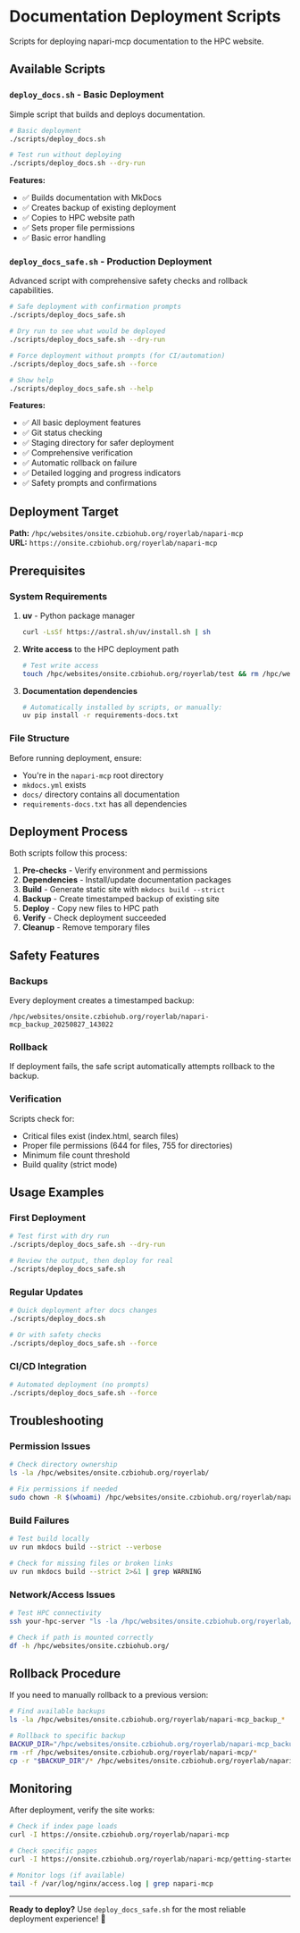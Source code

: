 # Documentation Deployment Scripts

Scripts for deploying napari-mcp documentation to the HPC website.

## Available Scripts

### `deploy_docs.sh` - Basic Deployment

Simple script that builds and deploys documentation.

```bash
# Basic deployment
./scripts/deploy_docs.sh

# Test run without deploying
./scripts/deploy_docs.sh --dry-run
```

**Features:**
- ✅ Builds documentation with MkDocs
- ✅ Creates backup of existing deployment
- ✅ Copies to HPC website path
- ✅ Sets proper file permissions
- ✅ Basic error handling

### `deploy_docs_safe.sh` - Production Deployment

Advanced script with comprehensive safety checks and rollback capabilities.

```bash
# Safe deployment with confirmation prompts
./scripts/deploy_docs_safe.sh

# Dry run to see what would be deployed
./scripts/deploy_docs_safe.sh --dry-run

# Force deployment without prompts (for CI/automation)
./scripts/deploy_docs_safe.sh --force

# Show help
./scripts/deploy_docs_safe.sh --help
```

**Features:**
- ✅ All basic deployment features
- ✅ Git status checking
- ✅ Staging directory for safer deployment
- ✅ Comprehensive verification
- ✅ Automatic rollback on failure
- ✅ Detailed logging and progress indicators
- ✅ Safety prompts and confirmations

## Deployment Target

**Path:** `/hpc/websites/onsite.czbiohub.org/royerlab/napari-mcp`  
**URL:** `https://onsite.czbiohub.org/royerlab/napari-mcp`

## Prerequisites

### System Requirements

1. **uv** - Python package manager
   ```bash
   curl -LsSf https://astral.sh/uv/install.sh | sh
   ```

2. **Write access** to the HPC deployment path
   ```bash
   # Test write access
   touch /hpc/websites/onsite.czbiohub.org/royerlab/test && rm /hpc/websites/onsite.czbiohub.org/royerlab/test
   ```

3. **Documentation dependencies**
   ```bash
   # Automatically installed by scripts, or manually:
   uv pip install -r requirements-docs.txt
   ```

### File Structure

Before running deployment, ensure:
- You're in the `napari-mcp` root directory
- `mkdocs.yml` exists
- `docs/` directory contains all documentation
- `requirements-docs.txt` has all dependencies

## Deployment Process

Both scripts follow this process:

1. **Pre-checks** - Verify environment and permissions
2. **Dependencies** - Install/update documentation packages
3. **Build** - Generate static site with `mkdocs build --strict`
4. **Backup** - Create timestamped backup of existing site
5. **Deploy** - Copy new files to HPC path
6. **Verify** - Check deployment succeeded
7. **Cleanup** - Remove temporary files

## Safety Features

### Backups

Every deployment creates a timestamped backup:
```
/hpc/websites/onsite.czbiohub.org/royerlab/napari-mcp_backup_20250827_143022
```

### Rollback

If deployment fails, the safe script automatically attempts rollback to the backup.

### Verification

Scripts check for:
- Critical files exist (index.html, search files)
- Proper file permissions (644 for files, 755 for directories)
- Minimum file count threshold
- Build quality (strict mode)

## Usage Examples

### First Deployment

```bash
# Test first with dry run
./scripts/deploy_docs_safe.sh --dry-run

# Review the output, then deploy for real
./scripts/deploy_docs_safe.sh
```

### Regular Updates

```bash
# Quick deployment after docs changes
./scripts/deploy_docs.sh

# Or with safety checks
./scripts/deploy_docs_safe.sh --force
```

### CI/CD Integration

```bash
# Automated deployment (no prompts)
./scripts/deploy_docs_safe.sh --force
```

## Troubleshooting

### Permission Issues

```bash
# Check directory ownership
ls -la /hpc/websites/onsite.czbiohub.org/royerlab/

# Fix permissions if needed
sudo chown -R $(whoami) /hpc/websites/onsite.czbiohub.org/royerlab/napari-mcp
```

### Build Failures

```bash
# Test build locally
uv run mkdocs build --strict --verbose

# Check for missing files or broken links
uv run mkdocs build --strict 2>&1 | grep WARNING
```

### Network/Access Issues

```bash
# Test HPC connectivity
ssh your-hpc-server "ls -la /hpc/websites/onsite.czbiohub.org/royerlab/"

# Check if path is mounted correctly
df -h /hpc/websites/onsite.czbiohub.org/
```

## Rollback Procedure

If you need to manually rollback to a previous version:

```bash
# Find available backups
ls -la /hpc/websites/onsite.czbiohub.org/royerlab/napari-mcp_backup_*

# Rollback to specific backup
BACKUP_DIR="/hpc/websites/onsite.czbiohub.org/royerlab/napari-mcp_backup_20250827_143022"
rm -rf /hpc/websites/onsite.czbiohub.org/royerlab/napari-mcp/*
cp -r "$BACKUP_DIR"/* /hpc/websites/onsite.czbiohub.org/royerlab/napari-mcp/
```

## Monitoring

After deployment, verify the site works:

```bash
# Check if index page loads
curl -I https://onsite.czbiohub.org/royerlab/napari-mcp

# Check specific pages
curl -I https://onsite.czbiohub.org/royerlab/napari-mcp/getting-started/

# Monitor logs (if available)
tail -f /var/log/nginx/access.log | grep napari-mcp
```

---

**Ready to deploy?** Use `deploy_docs_safe.sh` for the most reliable deployment experience! 🚀